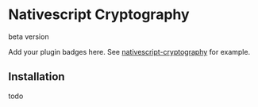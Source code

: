 # Nativescript Cryptography

beta version

Add your plugin badges here. See [nativescript-cryptography](https://github.com/karo-dc/nativescript-cryptography) for example.

## Installation

todo

